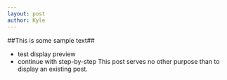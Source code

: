 ```yaml
---
layout: post
author: Kyle
---
```

##This is some sample text##
 - test display preview
 - continue with step-by-step
This post serves no other purpose than to display an existing post.